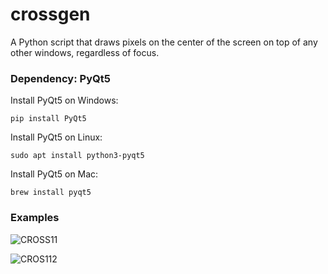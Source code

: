# crossgen
A Python script that draws pixels on the center of the screen on top of any other windows, regardless of focus.

### Dependency: PyQt5 



Install PyQt5 on Windows:
```
pip install PyQt5
```

Install PyQt5 on Linux:
```
sudo apt install python3-pyqt5
```

Install PyQt5 on Mac:
```
brew install pyqt5
```



### Examples


![CROSS11](https://github.com/user-attachments/assets/a19fca69-9b7a-452a-a22f-39fd5de8f137)

![CROS112](https://github.com/user-attachments/assets/203c4fd4-f9ae-46d1-830a-08623d41baff)
